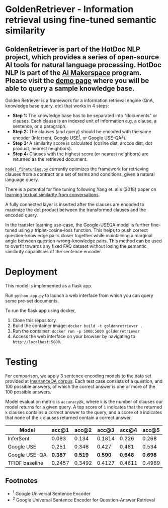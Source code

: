 # GoldenRetriever - Information retrieval using fine-tuned semantic similarity

## GoldenRetriever is part of the HotDoc NLP project, which provides a series of open-source AI tools for natural language processing. HotDoc NLP is part of the [AI Makerspace](https://makerspace.aisingapore.org/) program. Please visit the [demo page](https://goldenretriever.azurewebsites.net/) where you will be able to query a sample knowledge base. 

Golden Retriever is a framework for a information retrieval engine
(QnA, knowledge base query, etc) that works in 4 steps:

- **Step 1:**
The knowledge base has to be separated into "documents" or clauses.
Each clause is an indexed unit of information
e.g. a clause, a sentence, or a paragraph.
- **Step 2:**
The clauses (and query) should be encoded with the same encoder
(Infersent,
Google USE<sup><a href="#1">1</a></sup>, or
Google USE-QA<sup><a href="#2">2</a></sup>).
- **Step 3:**
A similarity score is calculated
(cosine dist, arccos dist, dot product, nearest neighbors).
- **Step 4:**
Clauses with the highest score (or nearest neighbors)
are returned as the retrieved document.


[``model_finetuning.py``](model_finetuning.py) currently optimizes
the framework for retrieving clauses from a
contract or a set of terms and conditions,
given a natural language query.

There is a potential for fine tuning following Yang et. al's (2018) paper on
[learning textual similarity from conversations](https://arxiv.org/abs/1804.07754).

A fully connected layer is
inserted after the clauses are encoded to maximize the dot product between the
transformed clauses and the encoded query.  

In the transfer learning use-case, the Google-USEQA model is further fine-tuned
using a triplet-cosine-loss function. This helps to push correct
question-knowledge pairs closer together while maintaining a marginal angle
between question-wrong-knowledge pairs. This method can be used to overfit
towards any fixed FAQ dataset without losing the semantic similarity
capabilities of the sentence encoder.

# Deployment

This model is implemented as a flask app.

Run `python app.py` to launch a web interface
from which you can query some pre-set documents.

To run the flask app using docker,

1. Clone this repository.
2. Build the container image: `docker build -t goldenretriever .`  
3. Run the container: `docker run -p 5000:5000 goldenretriever`  
4. Access the web interface on your browser by navigating to `http://localhost:5000`.

# Testing

For comparison, we apply 3 sentence encoding models to
the data set provided at
[InsuranceQA corpus](https://github.com/shuzi/insuranceQA).
Each test case consists of a question, and 100 possible answers,
of which the correct answer is one or more of the 100 possible answers.

Model evaluation metric is `accuracy@k`,
where `k` is the number of clauses our model
returns for a given query.
A top score of `1` indicates that
the returned `k` clauses contains
a correct answer to the query,
and a score of `0` indicates that
none of the `k` clauses returned
contain a correct answer.
  
|Model|acc@1|acc@2|acc@3|acc@4|acc@5|
|---|---|---|---|---|---|
|InferSent|0.083|0.134|0.1814|0.226|0.268|
|Google USE|0.251|0.346|0.427|0.481|0.534|
|Google USE-QA|**0.387**|**0.519**|**0.590**|**0.648**|**0.698**|
|TFIDF baseline|0.2457|0.3492|0.4127|0.4611|0.4989|

## Footnotes

- <sup><a name="1">1</a></sup> Google Universal Sentence Encoder
- <sup><a name="2">2</a></sup> Google Universal Sentence Encoder for Question-Answer Retrieval
